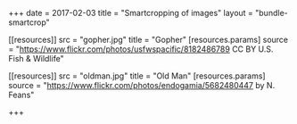 +++
date = 2017-02-03
title = "Smartcropping of images"
layout = "bundle-smartcrop"

[[resources]]
src = "gopher.jpg"
title = "Gopher"
[resources.params]
source = "https://www.flickr.com/photos/usfwspacific/8182486789 CC BY U.S. Fish & Wildlife"

[[resources]]
src = "oldman.jpg"
title = "Old Man"
[resources.params]
source = "https://www.flickr.com/photos/endogamia/5682480447 by N. Feans"


+++

